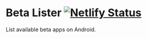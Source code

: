 # Beta Lister [![Netlify Status](https://api.netlify.com/api/v1/badges/9c543833-daf6-4cca-a76b-068fa95cb5ac/deploy-status)](https://app.netlify.com/sites/betalister/deploys)
List available beta apps on Android.
